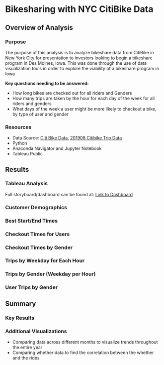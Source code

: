 # Bikesharing with NYC CitiBike Data

## Overview of Analysis
### Purpose
The purpose of this analysis is to analyze bikeshare data from CitiBike in New York City for presentation to investors looking to begin a bikeshare program in Des Moines, Iowa. This was done through the use of data visualization tools in order to explore the viability of a bikeshare program in Iowa

**Key questions needing to be answered:**
- How long bikes are checked out for all riders and Genders
- How many trips are taken by the hour for each day of the week for all riders and genders
- What days of the week a user might be more likely to checkout a bike, by type of user and gender

### Resources
- Data Source: [Citi Bike Data](https://citibikenyc.com/system-data), [201908 Citibike Trip Data]()
- Python
- Anaconda Navigator and Jupyter Notebook
- Tableau Public



## Results
### Tableau Analysis
Full storyboard/dashboard can be found at: [Link to Dashboard]()

### Customer Demographics

### Best Start/End Times

### Checkout Times for Users

### Checkout Times by Gender

### Trips by Weekday for Each Hour

### Trips by Gender (Weekday per Hour)

### User Trips by Gender



## Summary

### Key Results

### Additional Visualizations
- Comparing data across different months to visualize trends throughout the entire year
- Comparing whether data to find the correlation between the whether and the rides
